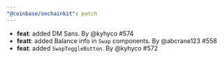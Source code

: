 ```yaml
---
"@coinbase/onchainkit": patch
---
```


- **feat**: added DM Sans. By @kyhyco #574
- **featt**: added Balance info in `Swap` components. By @abcrane123 #558
- **feat**: added `SwapToggleButton`. By @kyhyco #572
